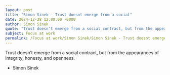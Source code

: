 ```yaml
---
layout: post
title: "Simon Sinek - Trust doesnt emerge from a social"
date: 2024-12-28 12:00:00 -0000
author: Simon Sinek
quote: "Trust doesn’t emerge from a social contract, but from the appearances of integrity, honesty, and openness."
subject: Focus at work
permalink: /Focus at work/Simon Sinek/Simon Sinek - Trust doesnt emerge from a social
---
```


Trust doesn’t emerge from a social contract, but from the appearances of integrity, honesty, and openness.

- Simon Sinek

